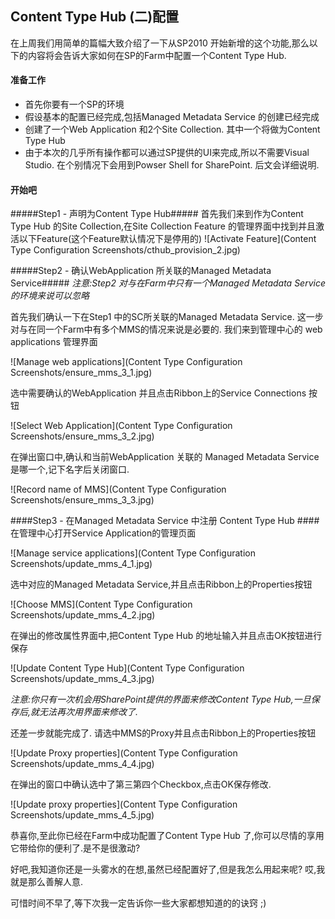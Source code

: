 ## Content Type Hub (二)配置 ##

在上周我们用简单的篇幅大致介绍了一下从SP2010 开始新增的这个功能,那么以下的内容将会告诉大家如何在SP的Farm中配置一个Content Type Hub.

#### 准备工作 ####
- 首先你要有一个SP的环境
- 假设基本的配置已经完成,包括Managed Metadata Service 的创建已经完成
- 创建了一个Web Application 和2个Site Collection. 其中一个将做为Content Type Hub
- 由于本次的几乎所有操作都可以通过SP提供的UI来完成,所以不需要Visual Studio. 在个别情况下会用到Powser Shell for SharePoint. 后文会详细说明.




#### 开始吧 ####

#####Step1 - 声明为Content Type Hub#####
首先我们来到作为Content Type Hub 的Site Collection,在Site Collection Feature 的管理界面中找到并且激活以下Feature(这个Feature默认情况下是停用的)
![Activate Feature](Content Type Configuration Screenshots/cthub_provision_2.jpg)


#####Step2 - 确认WebApplication 所关联的Managed Metadata Service#####
*注意:Step2 对与在Farm中只有一个Managed Metadata Service 的环境来说可以忽略*

首先我们确认一下在Step1 中的SC所关联的Managed Metadata Service. 这一步对与在同一个Farm中有多个MMS的情况来说是必要的. 我们来到管理中心的 web applications 管理界面

![Manage web applications](Content Type Configuration Screenshots/ensure_mms_3_1.jpg)


选中需要确认的WebApplication 并且点击Ribbon上的Service Connections 按钮

![Select Web Application](Content Type Configuration Screenshots/ensure_mms_3_2.jpg)

在弹出窗口中,确认和当前WebApplication 关联的 Managed Metadata Service 是哪一个,记下名字后关闭窗口.

![Record name of MMS](Content Type Configuration Screenshots/ensure_mms_3_3.jpg)


####Step3 - 在Managed Metadata Service 中注册 Content Type Hub ####
在管理中心打开Service Application的管理页面

![Manage service applications](Content Type Configuration Screenshots/update_mms_4_1.jpg)

选中对应的Managed Metadata Service,并且点击Ribbon上的Properties按钮

![Choose MMS](Content Type Configuration Screenshots/update_mms_4_2.jpg)

在弹出的修改属性界面中,把Content Type Hub 的地址输入并且点击OK按钮进行保存

![Update Content Type Hub](Content Type Configuration Screenshots/update_mms_4_3.jpg)

*注意:你只有一次机会用SharePoint提供的界面来修改Content Type Hub,一旦保存后,就无法再次用界面来修改了.*

还差一步就能完成了. 请选中MMS的Proxy并且点击Ribbon上的Properties按钮

![Update Proxy properties](Content Type Configuration Screenshots/update_mms_4_4.jpg)

在弹出的窗口中确认选中了第三第四个Checkbox,点击OK保存修改.

![Update proxy properties](Content Type Configuration Screenshots/update_mms_4_5.jpg)

恭喜你,至此你已经在Farm中成功配置了Content Type Hub 了,你可以尽情的享用它带给你的便利了.是不是很激动?

好吧,我知道你还是一头雾水的在想,虽然已经配置好了,但是我怎么用起来呢? 哎,我就是那么善解人意.

可惜时间不早了,等下次我一定告诉你一些大家都想知道的的诀窍 ;)





